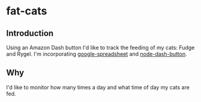 # fat-cats
## Introduction
Using an Amazon Dash button I'd like to track the feeding of my cats: Fudge and Rygel. I'm incorporating [google-spreadsheet](https://github.com/theoephraim/node-google-spreadsheet) and [node-dash-button](https://github.com/hortinstein/node-dash-button).
## Why
I'd like to monitor how many times a day and what time of day my cats are fed.
